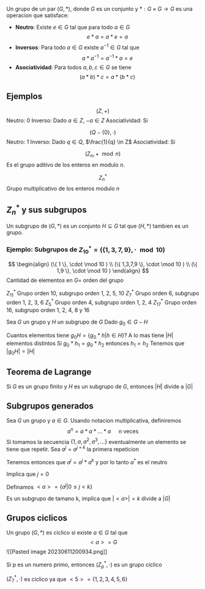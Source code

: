 
Un grupo de un par $(G, *)$, donde $G$ es un conjunto y $*:G \times G \to G$ es una operacion que satisface:

- **Neutro**: Existe $e \in G$ tal que para todo $a \in G$
$$
e * a = a*e=a
$$
- **Inversos**: Para todo $a \in G$ existe $a^{-1}\in G$ tal que $$
a * a^{-1} = a^{-1}*a=e
$$
- **Asociatividad**: Para todos $a,b,c \in G$ se tiene 
$$
(a *b)*c = a*(b*c)
$$
## Ejemplos

$$(Z, +)$$
Neutro: 0
Inverso: Dado $a \in Z$, $-a \in Z$
Asociatividad: Si

$$(Q-\{ 0 \}, \cdot)$$
Neutro: 1
Inverso: Dado $q \in Q$, $\frac{1}{q} \in Z$
Asociatividad: Si

$$
(Z_{n}, + \mod n)
$$
Es el grupo aditivo de los enteros en modulo $n$.

$$
Z_{n}^{*}
$$
Grupo multiplicativo de los enteros modulo $n$

## $Z_{n}^{*}$ y sus subgrupos

Un subgrupo de $(G, *)$ es un conjunto $H \subseteq G$ tal que $(H, *)$ tambien es un grupo.

### Ejemplo: Subgrupos de $Z_{10}^{*}=(\{ 1,3,7,9 \}, \cdot \mod 10)$
$$
\begin{align}
(\{ 1 \}, \cdot \mod 10 ) \\
(\{ 1,3,7,9 \}, \cdot \mod 10 ) \\
(\{ 1,9 \}, \cdot \mod 10 )
\end{align}
$$
Cantidad de elementos en $G=$ orden del grupo

$Z^*_{11}$ Grupo orden 10, subgrupo orden 1, 2, 5, 10
$Z^*_{7}$ Grupo orden 6, subgrupo orden 1, 2, 3, 6
$Z^*_{5}$ Grupo orden 4, subgrupo orden 1, 2, 4
$Z^*_{17}$ Grupo orden 16, subgrupo orden 1, 2, 4, 8 y 16

Sea $G$ un grupo y $H$ un subgrupo de $G$
Dado $g_{0} \in G - H$

Cuantos elementos tiene $g_{0}H=\{ g_{0}*h|h \in H \}$? A lo mas tiene $|H|$ elementos distintos
Si $g_{0}*h_{1} = g_{0}*h_{2}$ entonces $h_{1}=h_{2}$
Tenemos que $|g_{0}H|=|H|$

## Teorema de Lagrange
Si $G$ es un grupo finito y $H$ es un subgrupo de $G$, entonces $|H|$ divide a $|G|$

## Subgrupos generados

Sea $G$ un grupo y $a \in G$. Usando notacion multiplicativa, definiremos
$$
a^n=a*a*\dots*a\quad\text{ n veces}
$$
Si tomamos la secuencia $\{ 1,a,a^2,a^3,\dots \}$ eventualmente un elemento se tiene que repetir. Sea $a^j=a^{j+k}$ la primera repeticion

Tenemos entonces que $a^j=a^{j}*a^k$ y por lo tanto $a^*$ es el neutro

Implica que $j=0$

Definamos $<a> = \{ a^{j}|0\leq j<k \}$

Es un subgrupo de tamano k, implica que $|<a>| = k$ divide a $|G|$

## Grupos ciclicos

Un grupo $(G, *)$ es ciclico si existe $a \in G$ tal que
$$
<a> = G
$$
![[Pasted image 20230611200934.png]]

Si p es un numero primo, entonces $(Z_{p}^*,\cdot)$ es un grupo ciclico

$(Z_{7}^*,\cdot)$ es ciclico ya que $<5> = \{ 1,2,3,4,5,6 \}$
